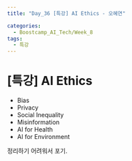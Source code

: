 ```yaml
---
title: "Day_36 [특강] AI Ethics - 오혜연"

categories:
  - Boostcamp_AI_Tech/Week_8
tags:
  - 특강
---
```

  
# [특강] AI Ethics

- Bias
- Privacy
- Social Inequality
- Misinformation
- AI for Health
- AI for Environment

정리하기 어려워서 포기.
